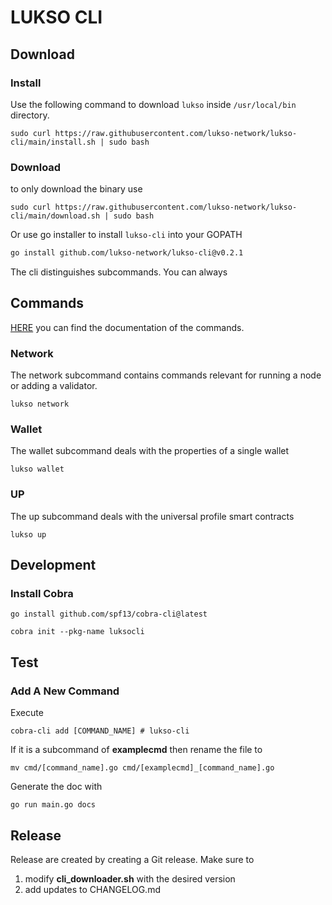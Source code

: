 # LUKSO CLI


## Download

### Install
Use the following command to download `lukso` inside `/usr/local/bin` directory.  

```
sudo curl https://raw.githubusercontent.com/lukso-network/lukso-cli/main/install.sh | sudo bash
```
 

### Download

to only download the binary use


```
sudo curl https://raw.githubusercontent.com/lukso-network/lukso-cli/main/download.sh | sudo bash
```

Or use go installer to install `lukso-cli` into your GOPATH
```bash
go install github.com/lukso-network/lukso-cli@v0.2.1
```
The cli distinguishes subcommands. You can always 

## Commands

[HERE](./docs/cli.md) you can find the documentation of the commands.

### Network
The network subcommand contains commands relevant for running a node or adding a validator. 

    lukso network 

### Wallet
The wallet subcommand deals with the properties of a single wallet 

    lukso wallet

### UP
The up subcommand deals with the universal profile smart contracts

    lukso up


## Development


### Install Cobra

    go install github.com/spf13/cobra-cli@latest

    cobra init --pkg-name luksocli

## Test

    

### Add A New Command

Execute

    cobra-cli add [COMMAND_NAME] # lukso-cli

If it is a subcommand of **examplecmd** then rename the file to

    mv cmd/[command_name].go cmd/[examplecmd]_[command_name].go

Generate the doc with

    go run main.go docs 

## Release

Release are created by creating a Git release. Make sure to 

1. modify **cli_downloader.sh** with the desired version 
2. add updates to CHANGELOG.md

